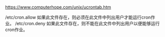 ﻿https://www.computerhope.com/unix/ucrontab.htm

/etc/cron.allow	如果此文件存在，则必须在此文件中列出用户才能运行cron作业。
/etc/cron.deny	如果此文件存在，则不能在此文件中列出用户以便能够运行cron作业。